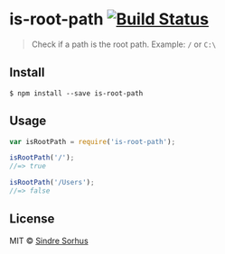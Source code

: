 # is-root-path [![Build Status](https://travis-ci.org/sindresorhus/is-root-path.svg?branch=master)](https://travis-ci.org/sindresorhus/is-root-path)

> Check if a path is the root path. Example: `/` or `C:\`


## Install

```
$ npm install --save is-root-path
```


## Usage

```js
var isRootPath = require('is-root-path');

isRootPath('/');
//=> true

isRootPath('/Users');
//=> false
```


## License

MIT © [Sindre Sorhus](http://sindresorhus.com)
